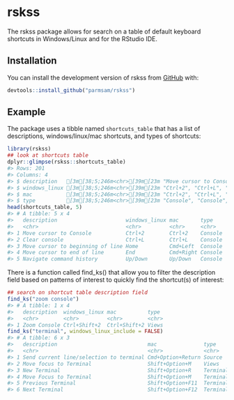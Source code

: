 <!-- README.md is generated from README.Rmd. Please edit that file -->



# rskss

<!-- badges: start -->
<!-- badges: end -->

The rskss package allows for search on a table of default keyboard shortcuts in Windows/Linux and for the RStudio IDE.

## Installation

You can install the development version of rskss from [GitHub](https://github.com/) with:

``` r
devtools::install_github("parmsam/rskss")
```
## Example

The package uses a tibble named `shortcuts_table` that has a list of descriptions, windows/linux/mac shortcuts, and types of shortcuts:


```r
library(rskss)
## look at shortcuts table
dplyr::glimpse(rskss::shortcuts_table)
#> Rows: 201
#> Columns: 4
#> $ description   [3m[38;5;246m<chr>[39m[23m "Move cursor to Console", "Clear console", "Move cursor to beginning of line", "Move cursor…
#> $ windows_linux [3m[38;5;246m<chr>[39m[23m "Ctrl+2", "Ctrl+L", "Home", "End", "Up/Down", "Ctrl+Up", "Esc", "Ctrl+Shift+H", "Ctrl+. [pe…
#> $ mac           [3m[38;5;246m<chr>[39m[23m "Ctrl+2", "Ctrl+L", "Cmd+Left", "Cmd+Right", "Up/Down", "Cmd+Up", "Esc", "Ctrl+Shift+H", "C…
#> $ type          [3m[38;5;246m<chr>[39m[23m "Console", "Console", "Console", "Console", "Console", "Console", "Console", "Console", "So…
head(shortcuts_table, 5)
#> # A tibble: 5 x 4
#>   description                      windows_linux mac       type   
#>   <chr>                            <chr>         <chr>     <chr>  
#> 1 Move cursor to Console           Ctrl+2        Ctrl+2    Console
#> 2 Clear console                    Ctrl+L        Ctrl+L    Console
#> 3 Move cursor to beginning of line Home          Cmd+Left  Console
#> 4 Move cursor to end of line       End           Cmd+Right Console
#> 5 Navigate command history         Up/Down       Up/Down   Console
```

There is a function called find_ks() that allow you to filter the description field based on patterns of interest to quickly find the shortcut(s) of interest:

```r
## search on shortcut table description field
find_ks("zoom console")
#> # A tibble: 1 x 4
#>   description  windows_linux mac          type 
#>   <chr>        <chr>         <chr>        <chr>
#> 1 Zoom Console Ctrl+Shift+2  Ctrl+Shift+2 Views
find_ks("terminal", windows_linux_include = FALSE)
#> # A tibble: 6 x 3
#>   description                             mac               type    
#>   <chr>                                   <chr>             <chr>   
#> 1 Send current line/selection to terminal Cmd+Option+Return Source  
#> 2 Move focus to Terminal                  Shift+Option+M    Views   
#> 3 New Terminal                            Shift+Option+R    Terminal
#> 4 Move Focus to Terminal                  Shift+Option+M    Terminal
#> 5 Previous Terminal                       Shift+Option+F11  Terminal
#> 6 Next Terminal                           Shift+Option+F12  Terminal
```

